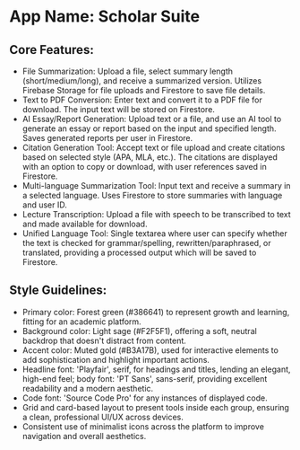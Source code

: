 # **App Name**: Scholar Suite

## Core Features:

- File Summarization: Upload a file, select summary length (short/medium/long), and receive a summarized version. Utilizes Firebase Storage for file uploads and Firestore to save file details.
- Text to PDF Conversion: Enter text and convert it to a PDF file for download. The input text will be stored on Firestore.
- AI Essay/Report Generation: Upload text or a file, and use an AI tool to generate an essay or report based on the input and specified length. Saves generated reports per user in Firestore.
- Citation Generation Tool: Accept text or file upload and create citations based on selected style (APA, MLA, etc.). The citations are displayed with an option to copy or download, with user references saved in Firestore.
- Multi-language Summarization Tool: Input text and receive a summary in a selected language. Uses Firestore to store summaries with language and user ID.
- Lecture Transcription: Upload a file with speech to be transcribed to text and made available for download.
- Unified Language Tool: Single textarea where user can specify whether the text is checked for grammar/spelling, rewritten/paraphrased, or translated, providing a processed output which will be saved to Firestore.

## Style Guidelines:

- Primary color: Forest green (#386641) to represent growth and learning, fitting for an academic platform.
- Background color: Light sage (#F2F5F1), offering a soft, neutral backdrop that doesn't distract from content.
- Accent color: Muted gold (#B3A17B), used for interactive elements to add sophistication and highlight important actions.
- Headline font: 'Playfair', serif, for headings and titles, lending an elegant, high-end feel; body font: 'PT Sans', sans-serif, providing excellent readability and a modern aesthetic.
- Code font: 'Source Code Pro' for any instances of displayed code.
- Grid and card-based layout to present tools inside each group, ensuring a clean, professional UI/UX across devices.
- Consistent use of minimalist icons across the platform to improve navigation and overall aesthetics.